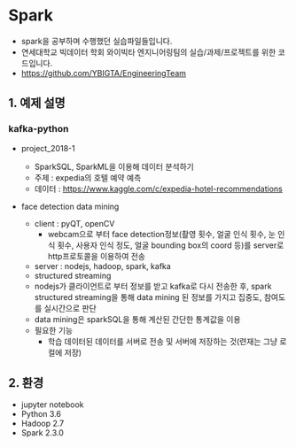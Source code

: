 # Spark
- spark을 공부하며 수행했던 실습파일들입니다.
- 연세대학교 빅데이터 학회 와이빅타 엔지니어링팀의 실습/과제/프로젝트를 위한 코드입니다.
- https://github.com/YBIGTA/EngineeringTeam

## 1. 예제 설명
### kafka-python
- project_2018-1
  - SparkSQL, SparkML을 이용해 데이터 분석하기
  - 주제 : expedia의 호텔 예약 예측
  - 데이터 : https://www.kaggle.com/c/expedia-hotel-recommendations
  
- face detection data mining
  - client : pyQT, openCV
    - webcam으로 부터 face detection정보(촬영 횟수, 얼굴 인식 횟수, 눈 인식 횟수, 사용자 인식 정도, 얼굴 bounding box의 coord 등)를 server로 http프로토콜을 이용하여 전송
   - server : nodejs, hadoop, spark, kafka
    - structured streaming
    - nodejs가 클라이언트로 부터 정보를 받고 kafka로 다시 전송한 후, spark structured streaming을 통해 data mining 된 정보를 가지고 집중도, 참여도를 실시간으로 판단
    - data mining은 sparkSQL을 통해 계산된 간단한 통계값을 이용
  - 필요한 기능
    - 학습 데이터된 데이터를 서버로 전송 및 서버에 저장하는 것(련재는 그냥 로컬에 저장)
  
## 2. 환경
- jupyter notebook
- Python 3.6
- Hadoop 2.7
- Spark 2.3.0

